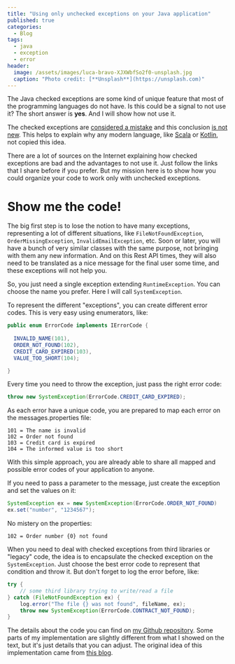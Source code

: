 ```yaml
---
title: "Using only unchecked exceptions on your Java application"
published: true
categories:
  - Blog
tags:
  - java
  - exception
  - error
header:
  image: /assets/images/luca-bravo-XJXWbfSo2f0-unsplash.jpg
  caption: "Photo credit: [**Unsplash**](https://unsplash.com)"
---
```


The Java checked exceptions are some kind of unique feature that most of the programming languages do not have. Is this could be a signal to not use it? The short answer is **yes**. And I will show how not use it.

The checked exceptions are [considered a mistake](https://testing.googleblog.com/2009/09/checked-exceptions-i-love-you-but-you.html) and this conclusion [is not new](http://radio-weblogs.com/0122027/stories/2003/04/01/JavasCheckedExceptionsWereAMistake.html). This helps to explain why any modern language, like [Scala](https://softwareengineering.stackexchange.com/questions/177806/decision-for-unchecked-exceptions-in-scala) or [Kotlin](https://kotlinlang.org/docs/reference/exceptions.html#checked-exceptions), not copied this idea.

There are a lot of sources on the Internet explaining how checked exceptions are bad and the advantages to not use it. Just follow the links that I share before if you prefer. But my mission here is to show how you could organize your code to work only with unchecked exceptions.

# Show me the code!

The big first step is to lose the notion to have many exceptions, representing a lot of different situations, like `FileNotFoundException`, `OrderMissingException`, `InvalidEmailException`, etc. Soon or later, you will have a bunch of very similar classes with the same purpose, not bringing with them any new information. And on this Rest API times, they will also need to be translated as a nice message for the final user some time, and these exceptions will not help you.

So, you just need a single exception extending `RuntimeException`. You can choose the name you prefer. Here I will call  `SystemException`.

To represent the different "exceptions", you can create different error codes. This is very easy using enumerators, like:

```java
public enum ErrorCode implements IErrorCode {
	
  INVALID_NAME(101),
  ORDER_NOT_FOUND(102),
  CREDIT_CARD_EXPIRED(103),
  VALUE_TOO_SHORT(104);

}
```

Every time you need to throw the exception, just pass the right error code:

```java
throw new SystemException(ErrorCode.CREDIT_CARD_EXPIRED);
```

As each error have a unique code, you are prepared to map each error on the messages.properties file:

```properties
101 = The name is invalid
102 = Order not found
103 = Credit card is expired
104 = The informed value is too short
```

With this simple approach, you are already able to share all mapped and possible error codes of your application to anyone.

If you need to pass a parameter to the message, just create the exception and set the values on it:

```java
SystemException ex = new SystemException(ErrorCode.ORDER_NOT_FOUND)
ex.set("number", "1234567");
```

No mistery on the properties:

```properties
102 = Order number {0} not found
```

When you need to deal with checked exceptions from third libraries or "legacy" code, the idea is to encapsulate the checked exception on the `SystemException`. Just choose the best error code to represent that condition and throw it. But don't forget to log the error before, like:

```java
try {
    // some third library trying to write/read a file
} catch (FileNotFoundException ex) {
    log.error("The file {} was not found", fileName, ex);
    throw new SystemException(ErrorCode.CONTRACT_NOT_FOUND);
}
```

The details about the code you can find on [my Github repository](https://github.com/dherik/java-exception-handling/tree/master/src/test/java/io/github/dherik/exception). Some parts of my implementation are slightly different from what I showed on the text, but it's just details that you can adjust. The original idea of this implementation came from [this blog](https://northconcepts.com/blog/2013/01/18/6-tips-to-improve-your-exception-handling/).
